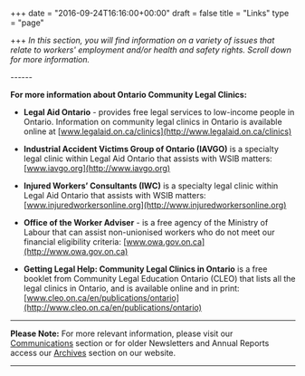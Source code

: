 +++
date = "2016-09-24T16:16:00+00:00"
draft = false
title = "Links"
type = "page"

+++
_In this section, you will find information on a variety of issues that relate to workers' employment and/or health and safety rights. Scroll down for more information._

_------_ 

**For more information about Ontario Community Legal Clinics:**

*   **Legal Aid Ontario** - provides free legal services to low-income people in Ontario. Information on community legal clinics in Ontario is available online at [www.legalaid.on.ca/clinics](http://www.legalaid.on.ca/clinics)

*   **Industrial Accident Victims Group of Ontario (IAVGO)** is a specialty legal clinic within Legal Aid Ontario that assists with WSIB matters: [www.iavgo.org](http://www.iavgo.org)

*   **Injured Workers’ Consultants (IWC)** is a specialty legal clinic within Legal Aid Ontario that assists with WSIB matters: [www.injuredworkersonline.org](http://www.injuredworkersonline.org)

*   **Office of the Worker Adviser** - is a free agency of the Ministry of Labour that can assist non-unionised workers who do not meet our financial eligibility criteria: [www.owa.gov.on.ca](http://www.owa.gov.on.ca)

*   **Getting Legal Help: Community Legal Clinics in Ontario** is a free booklet from Community Legal Education Ontario (CLEO) that lists all the legal clinics in Ontario, and is available online and in print: [www.cleo.on.ca/en/publications/ontario](http://www.cleo.on.ca/en/publications/ontario)

* * *

**Please Note:** For more relevant information, please visit our [Communications](/communications/) section or for older Newsletters and Annual Reports access our [Archives](/features/archives/) section on our website.

* * *